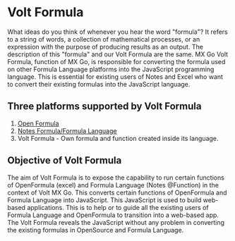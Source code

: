 
# Volt Formula

What ideas do you think of whenever you hear the word "formula"? It refers to a string of words, a collection of mathematical processes, or an expression with the purpose of producing results as an output. The description of this "formula" and our Volt Formula are the same. MX Go Volt Formula, function of MX Go, is responsible for converting the formula used on other Formula Language platforms into the JavaScript programming language. This is essential for existing users of Notes and Excel who want to convert their existing formulas into the JavaScript language. 

## Three platforms supported by Volt Formula

 1. [Open Formula](https://docs.oasis-open.org/office/OpenDocument/v1.3/OpenDocument-v1.3-part4-formula.html)
 2. [Notes Formula/Formula Language](https://help.hcltechsw.com/dom_designer/10.0.1/basic/H_NOTES_FORMULA_LANGUAGE.html)
 3.  Volt Formula - Own formula and function created inside its language.

## Objective of Volt Formula

The aim of Volt Formula is to expose the capability to run certain functions of OpenFormula (excel) and Formula Language (Notes @Function) in the context of Volt MX Go. This converts certain functions of OpenFormula and Formula Language into JavaScript. This JavaScript is used to build web-based applications. This is to help or to guide all the existing users of Formula Language and OpenFormula to transition into a web-based app. The Volt Formula reveals the JavaScript without any problem in converting the existing formulas in OpenSource and Formula Language.
